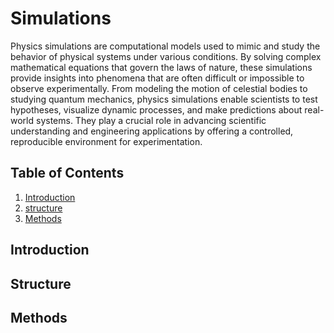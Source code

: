 # Simulations

Physics simulations are computational models used to mimic and study the behavior of physical systems under various conditions. By solving complex mathematical equations that govern the laws of nature, these simulations provide insights into phenomena that are often difficult or impossible to observe experimentally. From modeling the motion of celestial bodies to studying quantum mechanics, physics simulations enable scientists to test hypotheses, visualize dynamic processes, and make predictions about real-world systems. They play a crucial role in advancing scientific understanding and engineering applications by offering a controlled, reproducible environment for experimentation.

## Table of Contents

1. [Introduction](#Introduction)
2. [structure](#Structure)
3. [Methods](#Methods)

## Introduction

## Structure

## Methods